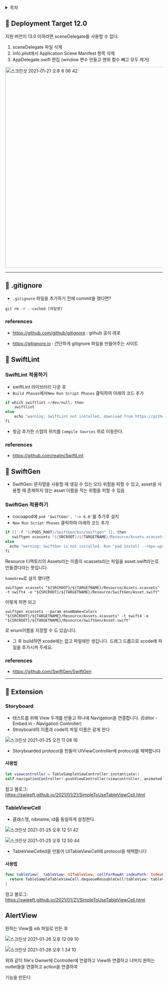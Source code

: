 <details markdown="1">
<summary> 목차 </summary>
</br>


 [Deployment Target 12.0](#-deployment-target-12.0)

[라이브러리 정리](#-gitignore)

[Extension](#-extension)

</details>

## 🍏 Deployment Target 12.0

지원 버전이 13.0 이하라면 sceneDelegate를 사용할 수 없다.

1. sceneDelegate 파일 삭제
2. Info.plist에서 Application Scene Manifest 항목 삭제
3. AppDelegate.swift 편집 (window 변수 만들고 맨위 함수 빼고 모두 제거)

<img width="640" alt="스크린샷 2021-01-21 오후 6 06 42" src="https://user-images.githubusercontent.com/50395024/105628016-934aae00-5e7d-11eb-902d-81baed1a0773.png">



---



## 🍏 .gitignore

* `.gitignore` 파일을 추가하기 전에 commit을 했다면?

```
git rm -r --cached [파일명]
```



### references

* https://github.com/github/gitignore : github 공식 레포

* https://gitignore.io : 간단하게 gitignore 파일을 만들어주는 사이트



## 🍏 SwiftLint

### SwiftLint 적용하기

* swiftLint 라이브러리 다운 후
* `Build Phases`에서`New Run Script Phases` 클릭하여 아래의 코드 추가

```swift
if which swiftlint >/dev/null; then
    swiftlint
else
    echo "warning: SwiftLint not installed, download from https://github.com/realm/SwiftLint"
fi
```

* 방금 추가한 스텝의 위치를 `Compile Sources` 위로 이동한다.



### references

* https://github.com/realm/SwiftLint





## 🍏 SwiftGen

* SwiftGen: 문자열을 사용할 때 생길 수 있는 오타 위험을 피할 수 있고, asset을 사용할 때 존재하지 않는 asset 이름을 적는 위험을 피할 수 있음

### SwiftGen 적용하기

* cocoapod에 `pod 'SwiftGen', '~> 6.0'`를 추가후 설치
* `New Run Script Phases` 클릭하여 아래의 코드 추가

```swift
if [[ -f "${PODS_ROOT}/SwiftGen/bin/swiftgen" ]]; then
   swiftgen xcassets "${SRCROOT}/${TARGETNAME}/Resource/Assets.xcassets" -t swift4 -o 		 "${SRCROOT}/${TARGETNAME}/Resource/SwiftGen/Asset.swift"
else
  echo "warning: SwiftGen is not installed. Run 'pod install --repo-update' to install it."
fi
```

Resource 디렉토리의 Assets라는 이름의 xcassets라는 파일을 asset.swift라는로 만들겠다라는 뜻입니다.

`homebrew`로 설치 했다면

```
swiftgen xcassets "${SRCROOT}/${TARGETNAME}/Resource/Assets.xcassets" -t swift4 -o "${SRCROOT}/${TARGETNAME}/Resource/SwiftGen/Asset.swift"
```

이렇게 하면 되고 

```
swiftgen xcassets --param enumName=Colors "${SRCROOT}/${TARGETNAME}/Resource/Assets.xcassets" -t swift4 -o "${SRCROOT}/${TARGETNAME}/Resource/SwiftGen/Asset.swift"
```

로 enum이름을 지정할 수 도 있습니다.

- 그 후 build하면 xcode에는 없고 파일에만 생깁니다. 드래그 드롭으로 xcode에 파일을 추가시켜 주세요.



### references

- https://github.com/SwiftGen/SwiftGen



---



## 🍏 Extension

### Storyboard

- 테스트를 위해 View 두개를 만들고 하나에 Navigation을 연결합니다. (Editor - Embed in - Navigation Controller)
- Stroyboard의 이름과 code의 파일 이름은 같게 한다

![스크린샷 2021-01-25 오전 11 08 16](https://user-images.githubusercontent.com/50395024/105653798-0ac12180-5f00-11eb-9619-d0d51fe689b1.png)

- Storyboarded protocol을 만들어 UIViewController에 protocol을 채택합니다



#### 사용법

```swift
let viewcontroller = TableSampleViewController.instantiate()
self.navigationController?.pushViewController(viewcontroller, animated: true)
```

참고 블로그: https://swieeft.github.io/2021/01/21/SimpleToUseTableViewCell.html





### TableViewCell

- 클래스명, nibname, id를 동일하게 설정한다.

![스크린샷 2021-01-25 오후 12 51 42](https://user-images.githubusercontent.com/50395024/105660628-c8531100-5f0e-11eb-9b15-37a2baa3f071.png)

![스크린샷 2021-01-25 오후 12 50 44](https://user-images.githubusercontent.com/50395024/105660623-c721e400-5f0e-11eb-96cd-76fbfb9fd488.png)

- TableViewCelled을 만들어 UITableViewCell에 protocol을 채택합니다



#### 사용법

```swift
func tableView(_ tableView: UITableView, cellForRowAt indexPath: IndexPath) -> UITableViewCell {
  return TableSampleTableViewCell.dequeueReusableCell(tableView: tableView)
}
```

참고 블로그: https://swieeft.github.io/2021/01/21/SimpleToUseTableViewCell.html



## AlertView

원하는 View를 xib 파일로 만든 후

![스크린샷 2021-01-26 오후 12 09 10](https://user-images.githubusercontent.com/50395024/106377411-2a64b800-63e0-11eb-93ee-d9762b2a2f6f.png)

![스크린샷 2021-01-26 오후 1 34 10](https://user-images.githubusercontent.com/50395024/106377414-2df83f00-63e0-11eb-9ce5-a5f0adbf3e5e.png)

위와 같이 file's Owner에 Controller에 연결하고 View와 연결하고 나머지 원하는 outlet들을 연결하고 action을 연결하여

기능을 만든다